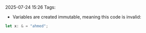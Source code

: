 2025-07-24 15:26
Tags: 

- Variables are created immutable, meaning this code is invalid:
```rust
let x: & = "ahmed";
```